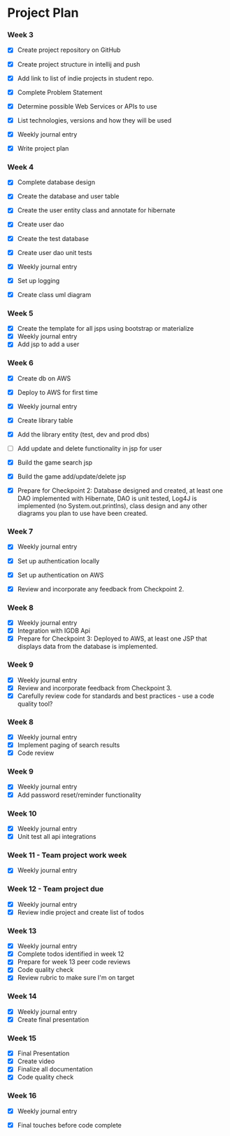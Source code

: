 # Project Plan

### Week 3
- [x] Create project repository on GitHub
- [x] Create project structure in intellij and push
- [x] Add link to list of indie projects in student repo.
- [x] Complete Problem Statement
- [x] Determine possible Web Services or APIs to use
- [x] List technologies, versions and how they will be used
- [x] Weekly journal entry
- [x] Write project plan 
 

### Week 4
- [x] Complete database design
- [x] Create the database and user table
- [x] Create the user entity class and annotate for hibernate
- [x] Create user dao
- [x] Create the test database
- [x] Create user dao unit tests
- [x] Weekly journal entry
- [x] Set up logging
- [x] Create class uml diagram


### Week 5

- [x] Create the template for all jsps using bootstrap or materialize
- [x] Weekly journal entry
- [x] Add jsp to add a user

### Week 6

- [x] Create db on AWS
- [x] Deploy to AWS for first time
- [x] Weekly journal entry
- [x] Create library table
- [x] Add the library entity (test, dev and prod dbs)
- [ ] Add update and delete functionality in jsp for user
- [x] Build the game search jsp
- [x] Build the game add/update/delete jsp 
- [x] Prepare for Checkpoint 2: Database designed and created, at least one DAO implemented with Hibernate, DAO is unit tested, Log4J is implemented (no System.out.printlns), class design and any other diagrams you plan to use have been created.


### Week 7

- [x] Weekly journal entry
- [x] Set up authentication locally
- [x] Set up authentication on AWS
- [x] Review and incorporate any feedback from Checkpoint 2.


### Week 8

- [x] Weekly journal entry
- [x] Integration with IGDB Api
- [x] Prepare for Checkpoint 3: Deployed to AWS, at least one JSP that displays data from the database is implemented. 

### Week 9
- [x] Weekly journal entry
- [x] Review and incorporate feedback from Checkpoint 3.
- [x] Carefully review code for standards and best practices - use a code quality tool? 

### Week 8
- [x] Weekly journal entry
- [x] Implement paging of search results
- [x] Code review

### Week 9
- [x] Weekly journal entry
- [x] Add password reset/reminder functionality

### Week 10
- [x] Weekly journal entry
- [x] Unit test all api integrations

### Week 11 - Team project work week
- [x] Weekly journal entry

### Week 12 - Team project due
- [x] Weekly journal entry
- [x] Review indie project and create list of todos

### Week 13
- [x] Weekly journal entry
- [x] Complete todos identified in week 12
- [x] Prepare for week 13 peer code reviews
- [x] Code quality check
- [x] Review rubric to make sure I'm on target

### Week 14
- [x] Weekly journal entry
- [x] Create final presentation

### Week 15
- [x] Final Presentation
- [x] Create video
- [x] Finalize all documentation
- [x] Code quality check

### Week 16
- [x] Weekly journal entry
- [x] Final touches before code complete

